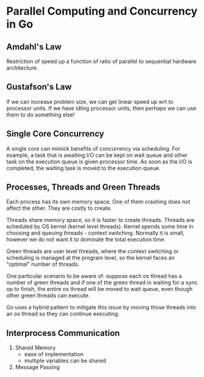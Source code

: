 # Parallel Computing and Concurrency in Go

## Amdahl's Law
Restriction of speed up a function of ratio of parallel to sequential hardware architecture.

## Gustafson's Law
If we can increase problem size, we can get linear speed up wrt to processor units. If we have idling processor units, then perhaps we can use them to do something else!

## Single Core Concurrency
A single core can mimick benefits of concurrency via scheduling. For example, a task that is awaiting I/O can be kept on wait queue and other task on the execution queue is given processor time. As soon as the I/O is completed, the waiting task is moved to the execution queue.

## Processes, Threads and Green Threads

Each process has its own memory space. One of them crashing does not affect the other. They are costly to create.

Threads share memory space, so it is faster to create threads. Threads are scheduled by OS kernel (kernel level threads). Kernel spends some time in choosing and queuing threads - context switching. Normally it is small, however we do not want it to dominate the total execution time.

Green threads are user level threads, where the context switching or scheduling is managed at the program level, so the kernel faces an "optimal" number of threads.

One particular scenario to be aware of: suppose each os thread has a number of green threads and if one of the green thread in waiting for a sync op to finish, the entire os thread will be moved to wait queue, even though other green threads can execute.

Go uses a hybrid pattern to mitigate this issue by moving those threads into an os thread so they can continue executing.

## Interprocess Communication
1. Shared Memory
    - ease of implementation
    - multiple variables can be shared
2. Message Passing

